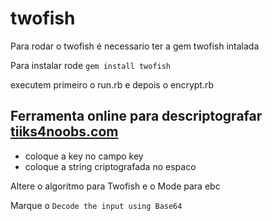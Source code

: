 # twofish

Para rodar o twofish é necessario ter a gem twofish intalada

Para instalar rode `gem install twofish`

executem primeiro o run.rb e depois o encrypt.rb



## Ferramenta online para  descriptografar [tiiks4noobs.com](https://www.tools4noobs.com/online_tools/decrypt/)

- coloque a key no campo key 
- coloque a string criptografada no espaco 

Altere o algoritmo para Twofish e o Mode para ebc

Marque o `Decode the input using Base64`
